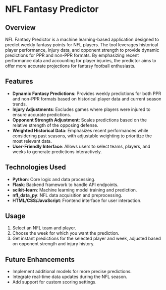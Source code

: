 # NFL Fantasy Predictor

## Overview
NFL Fantasy Predictor is a machine learning-based application designed to predict weekly fantasy points for NFL players. The tool leverages historical player performance, injury data, and opponent strength to provide dynamic predictions for PPR and non-PPR formats. By emphasizing recent performance data and accounting for player injuries, the predictor aims to offer more accurate projections for fantasy football enthusiasts.

## Features
- **Dynamic Fantasy Predictions**: Provides weekly predictions for both PPR and non-PPR formats based on historical player data and current season trends.
- **Injury Adjustments**: Excludes games where players were injured to ensure accurate predictions.
- **Opponent Strength Adjustment**: Scales predictions based on the relative strength of the opposing defense.
- **Weighted Historical Data**: Emphasizes recent performances while considering past seasons, with adjustable weighting to prioritize the most relevant data.
- **User-Friendly Interface**: Allows users to select teams, players, and weeks to generate predictions interactively.

## Technologies Used
- **Python**: Core logic and data processing.
- **Flask**: Backend framework to handle API endpoints.
- **scikit-learn**: Machine learning model training and prediction.
- **nfl_data_py**: NFL data acquisition and preprocessing.
- **HTML/CSS/JavaScript**: Frontend interface for user interaction.

## Usage
1. Select an NFL team and player.
2. Choose the week for which you want the prediction.
3. Get instant predictions for the selected player and week, adjusted based on opponent strength and injury history.

## Future Enhancements
- Implement additional models for more precise predictions.
- Integrate real-time data updates during the NFL season.
- Add support for custom scoring settings.
